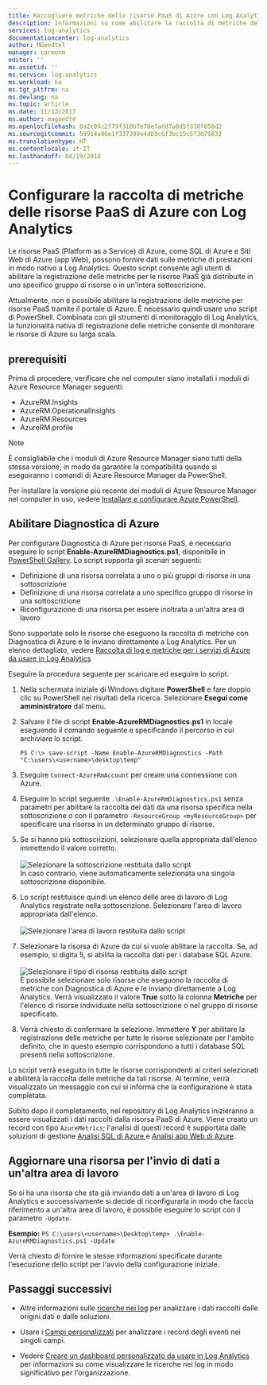 ```yaml
---
title: Raccogliere metriche delle risorse PaaS di Azure con Log Analytics | Microsoft Docs
description: Informazioni su come abilitare la raccolta di metriche delle risorse PaaS di Azure con PowerShell per la conservazione e l'analisi in Log Analytics.
services: log-analytics
documentationcenter: log-analytics
author: MGoedtel
manager: carmonm
editor: ''
ms.assetid: ''
ms.service: log-analytics
ms.workload: na
ms.tgt_pltfrm: na
ms.devlang: na
ms.topic: article
ms.date: 11/13/2017
ms.author: magoedte
ms.openlocfilehash: 8a2c04c2f79f310b7e70e7add7a8d5f318f056d2
ms.sourcegitcommit: 59914a06e1f337399e4db3c6f3bc15c573079832
ms.translationtype: HT
ms.contentlocale: it-IT
ms.lasthandoff: 04/19/2018
---
```

# <a name="configure-collection-of-azure-paas-resource-metrics-with-log-analytics"></a>Configurare la raccolta di metriche delle risorse PaaS di Azure con Log Analytics

Le risorse PaaS (Platform as a Service) di Azure, come SQL di Azure e Siti Web di Azure (app Web), possono fornire dati sulle metriche di prestazioni in modo nativo a Log Analytics. Questo script consente agli utenti di abilitare la registrazione delle metriche per le risorse PaaS già distribuite in uno specifico gruppo di risorse o in un'intera sottoscrizione. 

Attualmente, non è possibile abilitare la registrazione delle metriche per risorse PaaS tramite il portale di Azure. È necessario quindi usare uno script di PowerShell. Combinata con gli strumenti di monitoraggio di Log Analytics, la funzionalità nativa di registrazione delle metriche consente di monitorare le risorse di Azure su larga scala. 

## <a name="prerequisites"></a>prerequisiti
Prima di procedere, verificare che nel computer siano installati i moduli di Azure Resource Manager seguenti:

- AzureRM.Insights
- AzureRM.OperationalInsights
- AzureRM.Resources
- AzureRM.profile

>[!NOTE]
>È consigliabile che i moduli di Azure Resource Manager siano tutti della stessa versione, in modo da garantire la compatibilità quando si eseguiranno i comandi di Azure Resource Manager da PowerShell.
>
Per installare la versione più recente dei moduli di Azure Resource Manager nel computer in uso, vedere [Installare e configurare Azure PowerShell](https://docs.microsoft.com/powershell/azure/install-azurerm-ps?view=azurermps-4.4.1#update-azps).  

## <a name="enable-azure-diagnostics"></a>Abilitare Diagnostica di Azure  
Per configurare Diagnostica di Azure per risorse PaaS, è necessario eseguire lo script **Enable-AzureRMDiagnostics.ps1**, disponibile in [PowerShell Gallery](https://www.powershellgallery.com/packages/Enable-AzureRMDiagnostics/2.52/DisplayScript).  Lo script supporta gli scenari seguenti:
  
* Definizione di una risorsa correlata a uno o più gruppi di risorse in una sottoscrizione  
* Definizione di una risorsa correlata a uno specifico gruppo di risorse in una sottoscrizione  
* Riconfigurazione di una risorsa per essere inoltrata a un'altra area di lavoro

Sono supportate solo le risorse che eseguono la raccolta di metriche con Diagnostica di Azure e le inviano direttamente a Log Analytics.  Per un elenco dettagliato, vedere [Raccolta di log e metriche per i servizi di Azure da usare in Log Analytics](log-analytics-azure-storage.md) 

Eseguire la procedura seguente per scaricare ed eseguire lo script.

1.  Nella schermata iniziale di Windows digitare **PowerShell** e fare doppio clic su PowerShell nei risultati della ricerca.  Selezionare **Esegui come amministratore** dal menu.   
2. Salvare il file di script **Enable-AzureRMDiagnostics.ps1** in locale eseguendo il comando seguente e specificando il percorso in cui archiviare lo script.    

    ```
    PS C:\> save-script -Name Enable-AzureRMDiagnostics -Path "C:\users\<username>\desktop\temp"
    ```

3. Eseguire `Connect-AzureRmAccount` per creare una connessione con Azure.   
4. Eseguire lo script seguente `.\Enable-AzureRmDiagnostics.ps1` senza parametri per abilitare la raccolta dei dati da una risorsa specifica nella sottoscrizione o con il parametro `-ResourceGroup <myResourceGroup>` per specificare una risorsa in un determinato gruppo di risorse.   
5. Se si hanno più sottoscrizioni, selezionare quella appropriata dall'elenco immettendo il valore corretto.<br><br> ![Selezionare la sottoscrizione restituita dallo script](./media/log-analytics-collect-azurepass-posh/script-select-subscription.png)<br> In caso contrario, viene automaticamente selezionata una singola sottoscrizione disponibile.
6. Lo script restituisce quindi un elenco delle aree di lavoro di Log Analytics registrate nella sottoscrizione.  Selezionare l'area di lavoro appropriata dall'elenco.<br><br> ![Selezionare l'area di lavoro restituita dallo script](./media/log-analytics-collect-azurepass-posh/script-select-workspace.png)<br> 
7. Selezionare la risorsa di Azure da cui si vuole abilitare la raccolta. Se, ad esempio, si digita 5, si abilita la raccolta dati per i database SQL Azure.<br><br> ![Selezionare il tipo di risorsa restituita dallo script](./media/log-analytics-collect-azurepass-posh/script-select-resource.png)<br>
   È possibile selezionare solo risorse che eseguono la raccolta di metriche con Diagnostica di Azure e le inviano direttamente a Log Analytics.  Verrà visualizzato il valore **True** sotto la colonna **Metriche** per l'elenco di risorse individuate nella sottoscrizione o nel gruppo di risorse specificato.    
8. Verrà chiesto di confermare la selezione.  Immettere **Y** per abilitare la registrazione delle metriche per tutte le risorse selezionate per l'ambito definito, che in questo esempio corrispondono a tutti i database SQL presenti nella sottoscrizione.  

Lo script verrà eseguito in tutte le risorse corrispondenti ai criteri selezionati e abiliterà la raccolta delle metriche da tali risorse. Al termine, verrà visualizzato un messaggio con cui si informa che la configurazione è stata completata.  

Subito dopo il completamento, nel repository di Log Analytics inizieranno a essere visualizzati i dati raccolti dalla risorsa PaaS di Azure.  Viene creato un record con tipo `AzureMetrics`; l'analisi di questi record è supportata dalle soluzioni di gestione [Analisi SQL di Azure ](log-analytics-azure-sql.md) e [Analisi app Web di Azure](log-analytics-azure-web-apps-analytics.md).   

## <a name="update-a-resource-to-send-data-to-another-workspace"></a>Aggiornare una risorsa per l'invio di dati a un'altra area di lavoro
Se si ha una risorsa che sta già inviando dati a un'area di lavoro di Log Analytics e successivamente si decide di riconfigurarla in modo che faccia riferimento a un'altra area di lavoro, è possibile eseguire lo script con il parametro `-Update`.  

**Esempio:** 
`PS C:\users\<username>\Desktop\temp> .\Enable-AzureRMDiagnostics.ps1 -Update`

Verrà chiesto di fornire le stesse informazioni specificate durante l'esecuzione dello script per l'avvio della configurazione iniziale.  

## <a name="next-steps"></a>Passaggi successivi

* Altre informazioni sulle [ricerche nei log](log-analytics-log-searches.md) per analizzare i dati raccolti dalle origini dati e dalle soluzioni. 

* Usare i [Campi personalizzati](log-analytics-custom-fields.md) per analizzare i record degli eventi nei singoli campi.

* Vedere [Creare un dashboard personalizzato da usare in Log Analytics](log-analytics-dashboards.md) per informazioni su come visualizzare le ricerche nei log in modo significativo per l'organizzazione.
